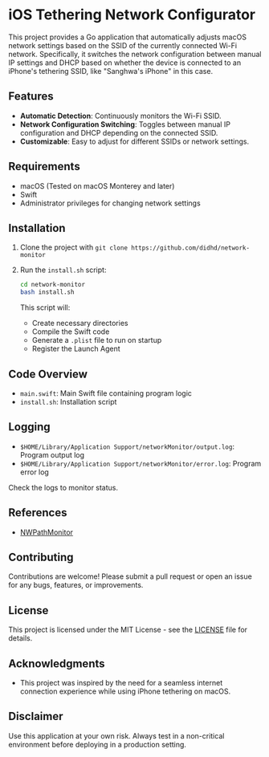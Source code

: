 # iOS Tethering Network Configurator

This project provides a Go application that automatically adjusts macOS network settings based on the SSID of the currently connected Wi-Fi network. Specifically, it switches the network configuration between manual IP settings and DHCP based on whether the device is connected to an iPhone's tethering SSID, like "Sanghwa's iPhone" in this case.

## Features

- **Automatic Detection**: Continuously monitors the Wi-Fi SSID.
- **Network Configuration Switching**: Toggles between manual IP configuration and DHCP depending on the connected SSID.
- **Customizable**: Easy to adjust for different SSIDs or network settings.

## Requirements

- macOS (Tested on macOS Monterey and later)
- Swift
- Administrator privileges for changing network settings

## Installation

1. Clone the project with `git clone https://github.com/didhd/network-monitor`

2. Run the `install.sh` script:

    ```bash
    cd network-monitor
    bash install.sh
    ```
    
    This script will:
    
    - Create necessary directories
    - Compile the Swift code
    - Generate a `.plist` file to run on startup 
    - Register the Launch Agent
    
## Code Overview

- `main.swift`: Main Swift file containing program logic
- `install.sh`: Installation script

## Logging

- `$HOME/Library/Application Support/networkMonitor/output.log`: Program output log
- `$HOME/Library/Application Support/networkMonitor/error.log`: Program error log

Check the logs to monitor status.

## References

- [NWPathMonitor](https://developer.apple.com/documentation/network/nwpathmonitor) 

## Contributing

Contributions are welcome! Please submit a pull request or open an issue for any bugs, features, or improvements.

## License

This project is licensed under the MIT License - see the [LICENSE](LICENSE) file for details.

## Acknowledgments

- This project was inspired by the need for a seamless internet connection experience while using iPhone tethering on macOS.

## Disclaimer

Use this application at your own risk. Always test in a non-critical environment before deploying in a production setting.
